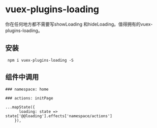 # vuex-plugins-loading
你在任何地方都不需要写showLoading 和hideLoading。值得拥有的vuex-plugins-loading。
## 安装
```
 npm i vuex-plugins-loading -S
```

## 组件中调用
```
### namespace: home

### actions: initPage

...mapState({
      loading: state => state['@@loading'].effects['namespace/actions']
    }),
```